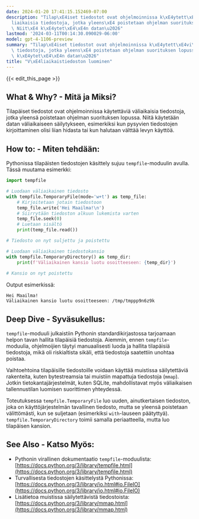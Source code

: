 ```yaml
---
date: 2024-01-20 17:41:15.152469-07:00
description: "Tilap\xE4iset tiedostot ovat ohjelmoinnissa k\xE4ytett\xE4vi\xE4 v\xE4\
  liaikaisia tiedostoja, jotka yleens\xE4 poistetaan ohjelman suorituksen lopussa.\
  \ Niit\xE4 k\xE4ytet\xE4\xE4n datan\u2026"
lastmod: '2024-03-11T00:14:30.090029-06:00'
model: gpt-4-1106-preview
summary: "Tilap\xE4iset tiedostot ovat ohjelmoinnissa k\xE4ytett\xE4vi\xE4 v\xE4liaikaisia\
  \ tiedostoja, jotka yleens\xE4 poistetaan ohjelman suorituksen lopussa. Niit\xE4\
  \ k\xE4ytet\xE4\xE4n datan\u2026"
title: "V\xE4liaikaistiedoston luominen"
---
```


{{< edit_this_page >}}

## What & Why? - Mitä ja Miksi?
Tilapäiset tiedostot ovat ohjelmoinnissa käytettäviä väliaikaisia tiedostoja, jotka yleensä poistetaan ohjelman suorituksen lopussa. Niitä käytetään datan väliaikaiseen säilytykseen, esimerkiksi kun pysyvien tiedostojen kirjoittaminen olisi liian hidasta tai kun halutaan välttää levyn käyttöä.

## How to: - Miten tehdään:
Pythonissa tilapäisten tiedostojen käsittely sujuu `tempfile`-moduulin avulla. Tässä muutama esimerkki:

```Python
import tempfile

# Luodaan väliaikainen tiedosto
with tempfile.TemporaryFile(mode='w+t') as temp_file:
    # Kirjoitetaan jotain tiedostoon
    temp_file.write('Hei Maailma!\n')
    # Siirrytään tiedoston alkuun lukemista varten
    temp_file.seek(0)
    # Luetaan sisältö
    print(temp_file.read())

# Tiedosto on nyt suljettu ja poistettu

# Luodaan väliaikainen tiedostokansio
with tempfile.TemporaryDirectory() as temp_dir:
    print(f'Väliaikainen kansio luotu osoitteeseen: {temp_dir}')
    
# Kansio on nyt poistettu
```

Output esimerkissä:

```
Hei Maailma!
Väliaikainen kansio luotu osoitteeseen: /tmp/tmppp9n6z9k
```

## Deep Dive - Syväsukellus:
`tempfile`-moduuli julkaistiin Pythonin standardikirjastossa tarjoamaan helpon tavan hallita tilapäisiä tiedostoja. Aiemmin, ennen `tempfile`-moduulia, ohjelmoijien täytyi manuaalisesti luoda ja hallita tilapäisiä tiedostoja, mikä oli riskialtista sikäli, että tiedostoja saatettiin unohtaa poistaa.

Vaihtoehtoina tilapäisille tiedostoille voidaan käyttää muistissa säilytettäviä rakenteita, kuten bytestreamsia tai muistiin mapattuja tiedostoja (`mmap`). Jotkin tietokantajärjestelmät, kuten SQLite, mahdollistavat myös väliaikaisen tallennustilan luomisen suorittimen yhteydessä.

Toteutuksessa `tempfile.TemporaryFile` luo uuden, ainutkertaisen tiedoston, joka on käyttöjärjestelmän tavallinen tiedosto, mutta se yleensä poistetaan välittömästi, kun se suljetaan (esimerkiksi `with`-lauseen päätyttyä). `tempfile.TemporaryDirectory` toimii samalla periaatteella, mutta luo tilapäisen kansion.

## See Also - Katso Myös:
- Pythonin virallinen dokumentaatio `tempfile`-moduulista: [https://docs.python.org/3/library/tempfile.html](https://docs.python.org/3/library/tempfile.html)
- Turvallisesta tiedostojen käsittelystä Pythonissa: [https://docs.python.org/3/library/io.html#io.FileIO](https://docs.python.org/3/library/io.html#io.FileIO)
- Lisätietoa muistissa säilytettävistä tiedostoista: [https://docs.python.org/3/library/mmap.html](https://docs.python.org/3/library/mmap.html)
